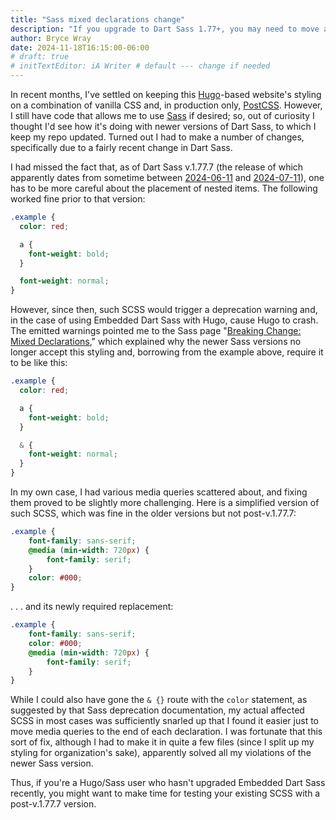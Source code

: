 ```yaml
---
title: "Sass mixed declarations change"
description: "If you upgrade to Dart Sass 1.77+, you may need to move around some nested items in your styling."
author: Bryce Wray
date: 2024-11-18T16:15:00-06:00
# draft: true
# initTextEditor: iA Writer # default --- change if needed
---
```


In recent months, I've settled on keeping this [Hugo](https://gohugo.io)-based website's styling on a combination of vanilla CSS and, in production only, [PostCSS](https://postcss.org). However, I still have code that allows me to use [Sass](https://sass-lang.com) if desired; so, out of curiosity I thought I'd see how it's doing with newer versions of Dart Sass, to which I keep my repo updated. Turned out I had to make a number of changes, specifically due to a fairly recent change in Dart Sass.

<!--more-->

I had missed the fact that, as of Dart Sass v.1.77.7 (the release of which apparently dates from sometime between [2024-06-11](https://github.com/sass/dart-sass/releases/tag/1.77.5) and [2024-07-11](https://github.com/sass/dart-sass/releases/tag/1.77.8)), one has to be more careful about the placement of nested items. The following worked fine prior to that version:

```scss
.example {
  color: red;

  a {
    font-weight: bold;
  }

  font-weight: normal;
}
```

However, since then, such SCSS would trigger a deprecation warning and, in the case of using Embedded Dart Sass with Hugo, cause Hugo to crash. The emitted warnings pointed me to the Sass page "[Breaking Change: Mixed Declarations](https://sass-lang.com/documentation/breaking-changes/mixed-decls/)," which explained why the newer Sass versions no longer accept this styling and, borrowing from the example above, require it to be like this:

```scss
.example {
  color: red;

  a {
    font-weight: bold;
  }

  & {
    font-weight: normal;
  }
}
```

In my own case, I had various media queries scattered about, and fixing them proved to be slightly more challenging. Here is a simplified version of such SCSS, which was fine in the older versions but not post-v.1.77.7:

```scss
.example {
	font-family: sans-serif;
	@media (min-width: 720px) {
		font-family: serif;
	}
	color: #000;
}
```

. . . and its newly required replacement:

```scss
.example {
	font-family: sans-serif;
	color: #000;
	@media (min-width: 720px) {
		font-family: serif;
	}
}
```

While I could also have gone the `& {}` route with the `color` statement, as suggested by that Sass deprecation documentation, my actual affected SCSS in most cases was sufficiently snarled up that I found it easier just to move media queries to the end of each declaration. I was fortunate that this sort of fix, although I had to make it in quite a few files (since I split up my styling for organization's sake), apparently solved all my violations of the newer Sass version.

Thus, if you're a Hugo/Sass user who hasn't upgraded Embedded Dart Sass recently, you might want to make time for testing your existing SCSS with a post-v.1.77.7 version.

